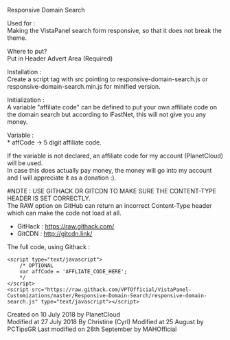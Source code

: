 Responsive Domain Search  

Used for :  
Making the VistaPanel search form responsive, so that it does not break the theme.

Where to put?  
Put in Header Advert Area (Required)

Installation :   
Create a script tag with src pointing to responsive-domain-search.js or responsive-domain-search.min.js for minified version.  

Initialization :   
A variable "affiliate code" can be defined to put your own affiliate code on the domain search but according to iFastNet, this will not give you any money.  

Variable :   
	* affCode -> 5 digit affiliate code.  

If the variable is not declared, an affiliate code for my account (PlanetCloud) will be used.  
In case this does actually pay money, the money will go into my account and I will appreciate it as a donation :).  

#NOTE : USE GITHACK OR GITCDN TO MAKE SURE THE CONTENT-TYPE HEADER IS SET CORRECTLY.  
The RAW option on GitHub can return an incorrect Content-Type header which can make the code not load at all.  
* GitHack : https://raw.githack.com/  
* GitCDN : http://gitcdn.link/  

The full code, using Githack :

```
<script type="text/javascript">
	/* OPTIONAL
	var affCode = 'AFFLIATE_CODE_HERE';
	*/
</script>
<script src="https://raw.githack.com/VPTOfficial/VistaPanel-Customizations/master/Responsive-Domain-Search/responsive-domain-search.js" type="text/javascript"></script>
```

Created on 10 July 2018 by PlanetCloud  
Modified at 27 July 2018 By Christine (Cyrl)
Modified at 25 August by PCTipsGR
Last modified on 28th September by MAHOfficial

